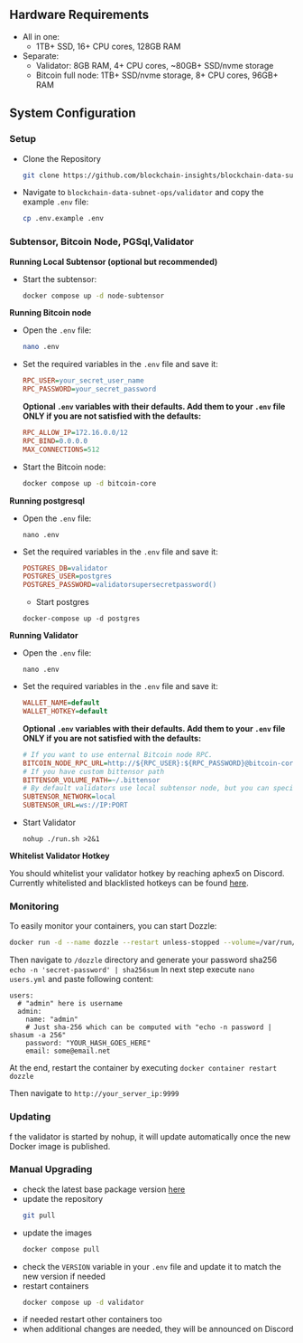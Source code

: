 ## Hardware Requirements

- All in one:
  - 1TB+ SSD, 16+ CPU cores, 128GB RAM
- Separate:
  - Validator: 8GB RAM, 4+ CPU cores, ~80GB+ SSD/nvme storage
  - Bitcoin full node: 1TB+ SSD/nvme storage, 8+ CPU cores, 96GB+ RAM


## System Configuration

### Setup
- Clone the Repository
  ```bash
  git clone https://github.com/blockchain-insights/blockchain-data-subnet-ops
  ```
- Navigate to ```blockchain-data-subnet-ops/validator``` and copy the example ```.env``` file:
  ```bash
  cp .env.example .env
  ```

### Subtensor, Bitcoin Node, PGSql,Validator
**Running Local Subtensor (optional but recommended)**

- Start the subtensor:
  ```bash
  docker compose up -d node-subtensor
  ```

**Running Bitcoin node**

- Open the ```.env``` file:
  ```bash
  nano .env
  ```
- Set the required variables in the ```.env``` file and save it:
  ```ini
  RPC_USER=your_secret_user_name
  RPC_PASSWORD=your_secret_password
  ```

  **Optional ```.env``` variables with their defaults. Add them to your ```.env``` file ONLY if you are not satisfied with the defaults:**
  ```ini
  RPC_ALLOW_IP=172.16.0.0/12
  RPC_BIND=0.0.0.0
  MAX_CONNECTIONS=512
  ```

- Start the Bitcoin node:
  ```bash
  docker compose up -d bitcoin-core
  ```

**Running postgresql**
- Open the ```.env``` file:
  ```
  nano .env
  ```

- Set the required variables in the ```.env``` file and save it:
  ```ini
  POSTGRES_DB=validator
  POSTGRES_USER=postgres
  POSTGRES_PASSWORD=validatorsupersecretpassword()
  ```

  - Start postgres
  ```
  docker-compose up -d postgres
  ```
  
**Running Validator**

- Open the ```.env``` file:
  ```
  nano .env
  ```

- Set the required variables in the ```.env``` file and save it:
  ```ini
  WALLET_NAME=default
  WALLET_HOTKEY=default
  ```

  **Optional ```.env``` variables with their defaults. Add them to your ```.env``` file ONLY if you are not satisfied with the defaults:**
  ```ini
  # If you want to use enternal Bitcoin node RPC.
  BITCOIN_NODE_RPC_URL=http://${RPC_USER}:${RPC_PASSWORD}@bitcoin-core:8332
  # If you have custom bittensor path
  BITTENSOR_VOLUME_PATH=~/.bittensor
  # By default validators use local subtensor node, but you can specify a different one
  SUBTENSOR_NETWORK=local
  SUBTENSOR_URL=ws://IP:PORT
  ```

- Start Validator
  ```
  nohup ./run.sh >2&1
  ```

**Whitelist Validator Hotkey**
  
You should whitelist your validator hotkey by reaching aphex5 on Discord.
Currently whitelisted and blacklisted hotkeys can be found [here](https://subnet-15-cfg.s3.fr-par.scw.cloud/miner.json).
  
### Monitoring

To easily monitor your containers, you can start Dozzle:
```bash
docker run -d --name dozzle --restart unless-stopped --volume=/var/run/docker.sock:/var/run/docker.sock --volume /root/dozzle:/data -p 9999:8080 amir20/dozzle:latest --auth-provider simple
```

Then navigate to `/dozzle` directory and generate your password sha256 `echo -n 'secret-password' | sha256sum`
In next step execute `nano users.yml` and paste following content:

```
users:
  # "admin" here is username
  admin:
    name: "admin"
    # Just sha-256 which can be computed with "echo -n password | shasum -a 256"
    password: "YOUR_HASH_GOES_HERE"
    email: some@email.net
```

At the end, restart the container by executing `docker container restart dozzle`

Then navigate to ```http://your_server_ip:9999```

### Updating
f the validator is started by nohup, it will update automatically once the new Docker image is published.

### Manual Upgrading

- check the latest base package version [here](https://github.com/blockchain-insights/blockchain-data-subnet/pkgs/container/blockchain_insights_base)
- update the repository
    ```bash 
    git pull
    ```
- update the images
    ```bash
    docker compose pull
    ```
- check the ```VERSION``` variable in your ```.env``` file and update it to match the new version if needed
- restart containers
    ```bash
    docker compose up -d validator
    ```
- if needed restart other containers too
- when additional changes are needed, they will be announced on Discord
